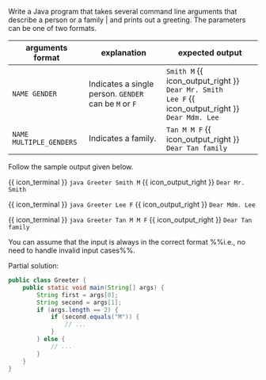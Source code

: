 <panel header="{{ icon_Q }} Greeter">

Write a Java program that takes several command line arguments that describe a person or a family | and prints out a greeting. The parameters can be one of two formats.

arguments format | explanation | expected output
-----------------|-------------|----------------
`NAME GENDER`| Indicates a single person. `GENDER` can be `M` or `F` | `Smith M` {{ icon_output_right }} `Dear Mr. Smith`<br> `Lee F` {{ icon_output_right }}  `Dear Mdm. Lee`
`NAME MULTIPLE_GENDERS` |Indicates a family. | `Tan M M F` {{ icon_output_right }} `Dear Tan family`

Follow the sample output given below.

{{ icon_terminal }} `java Greeter Smith M` {{ icon_output_right }} `Dear Mr. Smith`

{{ icon_terminal }} `java Greeter Lee F` {{ icon_output_right }} `Dear Mdm. Lee`

{{ icon_terminal }} `java Greeter Tan M M F` {{ icon_output_right }} `Dear Tan family`

You can assume that the input is always in the correct format %%i.e., no need to handle invalid input cases%%.

<panel type="seamless" header="Hint" minimized>

Partial solution:
```java
public class Greeter {
    public static void main(String[] args) {
        String first = args[0];
        String second = args[1];
        if (args.length == 2) {
            if (second.equals("M")) {
                // ...
            }
        } else {
            // ...
        }
    }
}
```


</panel>
</panel>
